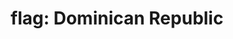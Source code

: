 ---
layout: flags
title: "flag: Dominican Republic"
emoji: flag_dominican_republic
permalink: 🇩🇴.html
---